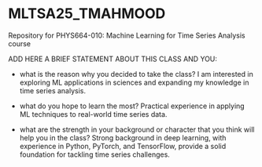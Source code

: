 # MLTSA25_TMAHMOOD
Repository for PHYS664-010: Machine Learning for Time Series Analysis course

ADD HERE A BRIEF STATEMENT ABOUT THIS CLASS AND YOU:
- what is the reason why you decided to take the class?
  I am interested in exploring ML applications in sciences and expanding my knowledge in time series analysis.
  
- what do you hope to learn the most?
  Practical experience in applying ML techniques to real-world time series data.
  
- what are the strength in your background or character that you think will help you in the class?
  Strong background in deep learning, with experience in Python, PyTorch, and TensorFlow, provide a solid foundation for tackling time series challenges.
